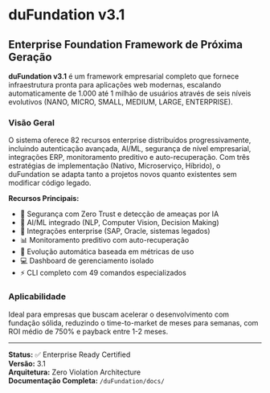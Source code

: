 # duFundation v3.1

## Enterprise Foundation Framework de Próxima Geração

**duFundation v3.1** é um framework empresarial completo que fornece infraestrutura pronta para aplicações web modernas, escalando automaticamente de 1.000 até 1 milhão de usuários através de seis níveis evolutivos (NANO, MICRO, SMALL, MEDIUM, LARGE, ENTERPRISE).

### Visão Geral

O sistema oferece 82 recursos enterprise distribuídos progressivamente, incluindo autenticação avançada, AI/ML, segurança de nível empresarial, integrações ERP, monitoramento preditivo e auto-recuperação. Com três estratégias de implementação (Nativo, Microserviço, Híbrido), o duFundation se adapta tanto a projetos novos quanto existentes sem modificar código legado.

**Recursos Principais:**
- 🔐 Segurança com Zero Trust e detecção de ameaças por IA
- 🤖 AI/ML integrado (NLP, Computer Vision, Decision Making)
- 🏢 Integrações enterprise (SAP, Oracle, sistemas legados)
- 📊 Monitoramento preditivo com auto-recuperação
- 🚀 Evolução automática baseada em métricas de uso
- 💻 Dashboard de gerenciamento isolado
- ⚡ CLI completo com 49 comandos especializados

### Aplicabilidade

Ideal para empresas que buscam acelerar o desenvolvimento com fundação sólida, reduzindo o time-to-market de meses para semanas, com ROI médio de 750% e payback entre 1-2 meses.

---

**Status:** ✅ Enterprise Ready Certified  
**Versão:** 3.1  
**Arquitetura:** Zero Violation Architecture  
**Documentação Completa:** `/duFundation/docs/`
